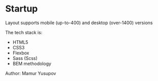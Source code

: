 # Startup

Layout supports mobile (up-to-400) and desktop (over-1400) versions

The tech stack is:
- HTML5
- CSS3
- Flexbox
- Sass (Scss)
- BEM methodology

Author:
Mamur Yusupov
